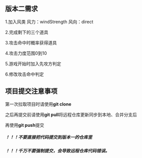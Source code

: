 ## 版本二需求

1.加入风类
风力：windStrength
风向：direct

2.完成剩下的三个道具

3.攻击命中时概率获得道具

4.攻击力度范围0到10

5.游戏开始时加入先攻方判定

6.修改攻击命中判定


## 项目提交注意事项

第一次拉取项目时请使用<strong>git clone</strong>

之后再提交前请使用<strong>git pull</strong>将远程仓库更新同步到本地、合并分支后

再使用<strong>git push</strong>提交

##### ！！！不要直接把代码提交到版本一的仓库里

##### ！！！千万不要强制提交，会导致远程仓库代码错误。